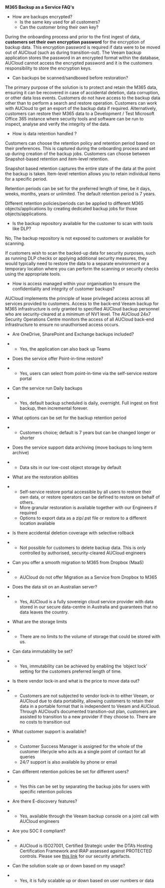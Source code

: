 **M365 Backup as a Service FAQ's**



- How are backups encrypted? 
  - Is the same key used for all customers?
  - Can the customer bring their own key?

During the onboarding process and prior to the first ingest of data, **customers set their own encryption password** for the encryption of backup data. This encryption password is required if data were to be moved out of AUCloud (such as during transition-out). The Veeam backup application stores the password in an encrypted format within the database, AUCloud cannot access the encrypted password and it is the customers responsibility to store the encryption keys.

 

- Can backups be scanned/sandboxed before restoration?

The primary purpose of the solution is to protect and retain the M365 data, ensuring it can be recovered in case of accidental deletion, data corruption, or other data loss events. Customers do not have access to the backup data other than to perform a search and restore operation. Customers can work with AUCloud to get an export of the backup data if required. Alternatively, customers can restore their M365 data to a Development / Test Microsoft Office 365 instance where security tools and software can be run to inspect, analyse and verify the integrity of the data. 

 

- How is data retention handled ?

Customers can choose the retention policy and retention period based on their preferences. This is captured during the onboarding process and set up during creation of the backup jobs. Customers can choose between Snapshot-based retention and item-level retention.

Snapshot based retention captures the entire state of the data at the point the backup is taken. Item-level retention allows you to retain individual items for a specific period.

Retention periods can be set for the preferred length of time, be it days, weeks, months, years or unlimited. The default retention period is 7 years.

Different retention policies/periods can be applied to different M365 objects/applications by creating dedicated backup jobs for those objects/applications.

 

 

- Is the backup repository available for the customer to scan with tools like     DLP?

No, The backup repository is not exposed to customers or available for scanning.

If customers wish to scan the backed-up data for security purposes, such as running DLP checks or applying additional security measures, they would typically need to restore the data to a separate environment or a temporary location where you can perform the scanning or security checks using the appropriate tools.

 

- How is access managed within your organisation to ensure the confidentiality     and integrity of customer backups?

AUCloud implements the principle of lease privileged access across all services provided to customers. Access to the back-end Veeam backup for M365 infrastructure is only granted to specified AUCloud backup personnel who are security-cleared at a minimum of NV1 level. The AUCloud 24x7 Security Operations Centre monitors the access of all AUCloud back-end infrastructure to ensure no unauthorised access occurs. 

- Are OneDrive, SharePoint and Exchange backups included?

- - Yes, the application can also back up Teams

- Does the service offer Point-in-time restore?

- - Yes, users can select from point-in-time via      the self-service restore portal

- Can the service run Daily backups

- - Yes, default backup scheduled is daily,      overnight. Full ingest on first backup, then incremental forever.

- What options can be set for the backup retention period

- - Customers choice; default is 7 years but can be changed longer or shorter

- Does the service support data archiving (move backups to long term archive)

- - Data sits in our low-cost object storage by default

- What are the restoration abilities

- - Self-service restore portal accessible by all users to restore their own data, or restore operators can be defined to restore on behalf of others.
  - More granular restoration is available together with our Engineers if required
  - Options to export data as a zip/.pst file or restore to a different location available

- Is there accidental deletion coverage with selective rollback

- - Not possible for customers to delete backup data. This is only controlled by authorised, security-cleared AUCloud engineers

- Can you offer a smooth migration to M365 from Dropbox (MaaS)

- - AUCloud do not offer Migration as a Service from Dropbox to M365

- Does the data sit on an Australian server?

- - Yes, AUCloud is a fully sovereign cloud service provider with data stored in our secure data-centre in Australia and guarantees that no data leaves the country.

- What are the storage limits

- - There are no limits to the volume of storage that could be stored with us.

- Can data immutability be set?

- - Yes, immutability can be achieved by enabling the ‘object lock’ setting for the customers preferred length of time.

- Is there vendor lock-in and what is the price to move data out?

- - Customers are not subjected to vendor lock-in to either Veeam, or AUCloud due to data portability, allowing customers to retain their data in a portable format that is independent to Veeam and AUCloud. Through AUCloud’s documented transition-out plan, customers are assisted to transition to a new provider if they choose to. There are no costs to transition out

- What customer support is available?

- - Customer Success Manager is assigned for the whole of the customer lifecycle who acts as a single point of contact for all queries
  - 24/7 support is also available by phone or email

- Can different retention policies be set for different users?

- - Yes this can be set by separating the backup jobs for users with specific retention policies

- Are there E-discovery features?

- - Yes, available through the Veeam backup console on a joint call with AUCloud engineers

- Are you SOC II compliant?

- - AUCloud is ISO27001, Certified Strategic under the DTA’s Hosting Certification Framework and IRAP assessed against PROTECTED controls. Please see [this link](https://urldefense.fivegoodfriends.com.au/?url=https%3A%2F%2Fdocs.australiacloud.com.au%2Flatest%2FPlatform_Overview%2FSecurity%2Fsecurity_and_governance%2F&id=bf9f&rcpt=kieu.mckellar@fivegoodfriends.com.au&tss=1690430900&msgid=37262550-2c33-11ee-a769-ed5e9dc50e68&html=1&h=34478a0a) for our security artefacts.

- Can the solution scale up or down based on my usage?

- - Yes, it is fully scalable up or down based on user numbers or data
